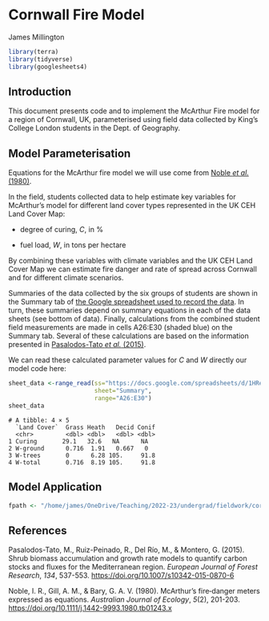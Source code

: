 # Cornwall Fire Model
James Millington

``` r
library(terra)
library(tidyverse)
library(googlesheets4)
```

## Introduction

This document presents code and to implement the McArthur Fire model for
a region of Cornwall, UK, parameterised using field data collected by
King’s College London students in the Dept. of Geography.

## Model Parameterisation

Equations for the McArthur fire model we will use come from [Noble *et
al.* (1980)](https://doi.org/10.1111/j.1442-9993.1980.tb01243.x).

In the field, students collected data to help estimate key variables for
McArthur’s model for different land cover types represented in the UK
CEH Land Cover Map:

- degree of curing, *C*, in %

- fuel load, *W*, in tons per hectare

By combining these variables with climate variables and the UK CEH Land
Cover Map we can estimate fire danger and rate of spread across Cornwall
and for different climate scenarios.

Summaries of the data collected by the six groups of students are shown
in the Summary tab of [the Google spreadsheet used to record the
data](https://docs.google.com/spreadsheets/d/1HReAFVljlUpjqmHOGYqvDZcUn9lkkPPRQ9ebb5BkQso/edit?usp=sharing).
In turn, these summaries depend on summary equations in each of the data
sheets (see bottom of data). Finally, calculations from the combined
student field measurements are made in cells A26:E30 (shaded blue) on
the Summary tab. Several of these calculations are based on the
information presented in [Pasalodos-Tato *et al.*
(2015)](http://doi.org/10.1007/s10342-015-0870-6).

We can read these calculated parameter values for *C* and *W* directly
our model code here:

``` r
sheet_data <-range_read(ss="https://docs.google.com/spreadsheets/d/1HReAFVljlUpjqmHOGYqvDZcUn9lkkPPRQ9ebb5BkQso/edit#gid=937321199",
                        sheet="Summary",
                        range="A26:E30")
sheet_data
```

    # A tibble: 4 × 5
      `Land Cover`  Grass Heath   Decid Conif
      <chr>         <dbl> <dbl>   <dbl> <dbl>
    1 Curing       29.1   32.6   NA      NA  
    2 W-ground      0.716  1.91   0.667   0  
    3 W-trees       0      6.28 105.     91.8
    4 W-total       0.716  8.19 105.     91.8

## Model Application

``` r
fpath <- "/home/james/OneDrive/Teaching/2022-23/undergrad/fieldwork/cornwall/data/lcm-2020-25m_tiled_4639069/sx/sx06.tif"
```

## References

Pasalodos-Tato, M., Ruiz-Peinado, R., Del Río, M., & Montero, G. (2015).
Shrub biomass accumulation and growth rate models to quantify carbon
stocks and fluxes for the Mediterranean region. *European Journal of
Forest Research*, *134*, 537-553.
<https://doi.org/10.1007/s10342-015-0870-6>

Noble, I. R., Gill, A. M., & Bary, G. A. V. (1980). McArthur’s
fire‐danger meters expressed as equations. *Australian Journal of
Ecology*, *5*(2), 201-203.
<https://doi.org/10.1111/j.1442-9993.1980.tb01243.x>
